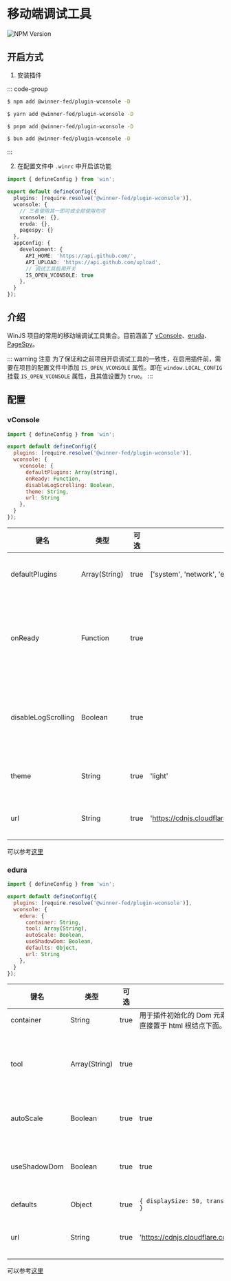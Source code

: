 # 移动端调试工具

![NPM Version](https://img.shields.io/npm/v/%40winner-fed%2Fplugin-wconsole?style=flat-square&colorB=646cff)

## 开启方式

1. 安装插件

::: code-group

```bash [NPM]
$ npm add @winner-fed/plugin-wconsole -D
```

```bash [YARN]
$ yarn add @winner-fed/plugin-wconsole -D
```

```bash [PNPM]
$ pnpm add @winner-fed/plugin-wconsole -D
```

```bash [BUN]
$ bun add @winner-fed/plugin-wconsole -D
```
:::

2. 在配置文件中 `.winrc` 中开启该功能

```ts
import { defineConfig } from 'win';

export default defineConfig({
  plugins: [require.resolve('@winner-fed/plugin-wconsole')],
  wconsole: {
    // 三者使用其一即可或全部使用均可
    vconsole: {},
    eruda: {},
    pagespy: {}
  },
  appConfig: {
    development: {
      API_HOME: 'https://api.github.com/',
      API_UPLOAD: 'https://api.github.com/upload',
      // 调试工具启用开关
      IS_OPEN_VCONSOLE: true
    },
  }
});
```

## 介绍 

WinJS 项目的常用的移动端调试工具集合。目前涵盖了 [vConsole](https://github.com/Tencent/vConsole)、[eruda](https://github.com/liriliri/eruda)、[PageSpy](https://github.com/HuolalaTech/page-spy)。
 

::: warning 注意
为了保证和之前项目开启调试工具的一致性，在启用插件前，需要在项目的配置文件中添加 `IS_OPEN_VCONSOLE` 属性。即在 `window.LOCAL_CONFIG` 挂载 `IS_OPEN_VCONSOLE` 属性，且其值设置为 `true`。
:::

## 配置

### vConsole

```js
import { defineConfig } from 'win';

export default defineConfig({
  plugins: [require.resolve('@winner-fed/plugin-wconsole')],
  wconsole: {
    vconsole: {
      defaultPlugins: Array(string),
      onReady: Function,
      disableLogScrolling: Boolean,
      theme: String,
      url: String
    },
  }
});

```

键名                  | 类型      | 可选     | 默认值                                       | 描述
--------------------- | -------- | -------- | ------------------------------------------- | -------------------
defaultPlugins        | Array(String) | true     | ['system', 'network', 'element', 'storage'] | 需要自动初始化并加载的内置插件。 
onReady               | Function | true     |                                             | 回调方法，当 vConsole 完成初始化并加载完内置插件后触发。
disableLogScrolling   | Boolean  | true     |                                             | 若为 `false`，有新日志时面板将不会自动滚动到底部。
theme                 | String   | true     | 'light'                                     | 主题颜色，可选值为 'light' | 'dark'。
url                 | String   | true     | 'https://cdnjs.cloudflare.com/ajax/libs/vConsole/3.14.7/vconsole.min.js'                                     | 加载的 vConsole 文件地址。

可以参考[这里](https://github.com/Tencent/vConsole/blob/dev/doc/public_properties_methods_CN.md)
   

### edura  

```js
import { defineConfig } from 'win';

export default defineConfig({
  plugins: [require.resolve('@winner-fed/plugin-wconsole')],
  wconsole: {
    edura: {
      container: String,
      tool: Array(String),
      autoScale: Boolean,
      useShadowDom: Boolean,
      defaults: Object,
      url: String
    },
  }
});

```
 键名                  | 类型            | 可选     | 默认值                                                               | 描述
--------------------- |---------------| -------- |-------------------------------------------------------------------| -------------------
container        | String        | true     | 用于插件初始化的 Dom 元素，如果不设置，默认创建 div 作为容器直接置于 html 根结点下面。               
tool               | Array(String) | true     |                                                                   | 指定要初始化哪些面板，默认加载所有。
autoScale   | Boolean       | true     | true                                                              | 不同的视窗下自动缩放
useShadowDom                 | Boolean       | true     | true                                                              | 使用 Shadow DOM 实现 CSS 封装
defaults                 | Object        | true     | `{ displaySize: 50, transparency: 0.9, theme: 'Monokai Pro' }`    | 默认设置。
url                 | String        | true     | 'https://cdnjs.cloudflare.com/ajax/libs/eruda/3.0.1/eruda.min.js' | 加载的 edura 文件地址。
 
可以参考[这里](https://github.com/liriliri/eruda/blob/master/doc/API.md)
